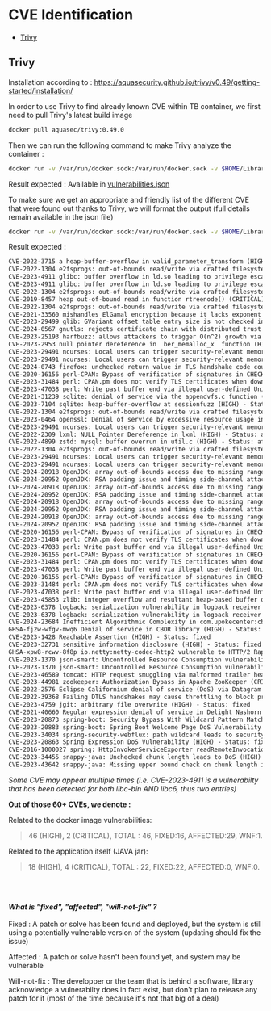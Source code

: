 # CVE Identification

- [Trivy](#trivy)


## Trivy

Installation according to :
https://aquasecurity.github.io/trivy/v0.49/getting-started/installation/

In order to use Trivy to find already known CVE within TB container, we first need to pull Trivy's latest build image

```bash
docker pull aquasec/trivy:0.49.0 
```

Then we can run the following command to make Trivy analyze the container :

```bash
docker run -v /var/run/docker.sock:/var/run/docker.sock -v $HOME/Library/Caches:/root/.cache/ aquasec/trivy:0.49.0 image thingsboard/tb-postgres --format json > rapport_vulnerabilites.json
```

Result expected : Available in [vulnerabilities.json](https://github.com/fabienzx/tb/blob/main/cve/vulnerabilities.json)

To make sure we get an appropriate and friendly list of the different CVE that were found out thanks to Trivy, we will format the output (full details remain available in the json file) 

```bash
docker run -v /var/run/docker.sock:/var/run/docker.sock -v $HOME/Library/Caches:/root/.cache/ aquasec/trivy:0.49.0 image --severity HIGH,CRITICAL thingsboard/tb-postgres --format json | jq -r '.Results[].Vulnerabilities[] | "\(.VulnerabilityID) \(.Title) (\(.Severity)) - Status: \(.Status)"' > cve-format.json
```

Result expected :

```txt
CVE-2022-3715 a heap-buffer-overflow in valid_parameter_transform (HIGH) - Status: affected
CVE-2022-1304 e2fsprogs: out-of-bounds read/write via crafted filesystem (HIGH) - Status: affected
CVE-2023-4911 glibc: buffer overflow in ld.so leading to privilege escalation (HIGH) - Status: fixed
CVE-2023-4911 glibc: buffer overflow in ld.so leading to privilege escalation (HIGH) - Status: fixed
CVE-2022-1304 e2fsprogs: out-of-bounds read/write via crafted filesystem (HIGH) - Status: affected
CVE-2019-8457 heap out-of-bound read in function rtreenode() (CRITICAL) - Status: affected
CVE-2022-1304 e2fsprogs: out-of-bounds read/write via crafted filesystem (HIGH) - Status: affected
CVE-2021-33560 mishandles ElGamal encryption because it lacks exponent blinding to address a side-channel attack against mpi_powm (HIGH) - Status: affected
CVE-2023-29499 glib: GVariant offset table entry size is not checked in is_normal() (HIGH) - Status: affected
CVE-2024-0567 gnutls: rejects certificate chain with distributed trust (HIGH) - Status: affected
CVE-2023-25193 harfbuzz: allows attackers to trigger O(n^2) growth via consecutive marks (HIGH) - Status: affected
CVE-2023-2953 null pointer dereference in  ber_memalloc_x  function (HIGH) - Status: affected
CVE-2023-29491 ncurses: Local users can trigger security-relevant memory corruption via malformed data (HIGH) - Status: fixed
CVE-2023-29491 ncurses: Local users can trigger security-relevant memory corruption via malformed data (HIGH) - Status: fixed
CVE-2024-0743 firefox: unchecked return value in TLS handshake code could have caused a potentially exploitable crash (HIGH) - Status: affected
CVE-2020-16156 perl-CPAN: Bypass of verification of signatures in CHECKSUMS files (HIGH) - Status: affected
CVE-2023-31484 perl: CPAN.pm does not verify TLS certificates when downloading distributions over HTTPS (HIGH) - Status: affected
CVE-2023-47038 perl: Write past buffer end via illegal user-defined Unicode property (HIGH) - Status: affected
CVE-2021-31239 sqlite: denial of service via the appendvfs.c function (HIGH) - Status: affected
CVE-2023-7104 sqlite: heap-buffer-overflow at sessionfuzz (HIGH) - Status: affected
CVE-2022-1304 e2fsprogs: out-of-bounds read/write via crafted filesystem (HIGH) - Status: affected
CVE-2023-0464 openssl: Denial of service by excessive resource usage in verifying X509 policy constraints (HIGH) - Status: fixed
CVE-2023-29491 ncurses: Local users can trigger security-relevant memory corruption via malformed data (HIGH) - Status: fixed
CVE-2022-2309 lxml: NULL Pointer Dereference in lxml (HIGH) - Status: affected
CVE-2022-4899 zstd: mysql: buffer overrun in util.c (HIGH) - Status: affected
CVE-2022-1304 e2fsprogs: out-of-bounds read/write via crafted filesystem (HIGH) - Status: affected
CVE-2023-29491 ncurses: Local users can trigger security-relevant memory corruption via malformed data (HIGH) - Status: fixed
CVE-2023-29491 ncurses: Local users can trigger security-relevant memory corruption via malformed data (HIGH) - Status: fixed
CVE-2024-20918 OpenJDK: array out-of-bounds access due to missing range check in C1 compiler (8314468) (HIGH) - Status: fixed
CVE-2024-20952 OpenJDK: RSA padding issue and timing side-channel attack against TLS (8317547) (HIGH) - Status: fixed
CVE-2024-20918 OpenJDK: array out-of-bounds access due to missing range check in C1 compiler (8314468) (HIGH) - Status: fixed
CVE-2024-20952 OpenJDK: RSA padding issue and timing side-channel attack against TLS (8317547) (HIGH) - Status: fixed
CVE-2024-20918 OpenJDK: array out-of-bounds access due to missing range check in C1 compiler (8314468) (HIGH) - Status: fixed
CVE-2024-20952 OpenJDK: RSA padding issue and timing side-channel attack against TLS (8317547) (HIGH) - Status: fixed
CVE-2024-20918 OpenJDK: array out-of-bounds access due to missing range check in C1 compiler (8314468) (HIGH) - Status: fixed
CVE-2024-20952 OpenJDK: RSA padding issue and timing side-channel attack against TLS (8317547) (HIGH) - Status: fixed
CVE-2020-16156 perl-CPAN: Bypass of verification of signatures in CHECKSUMS files (HIGH) - Status: affected
CVE-2023-31484 perl: CPAN.pm does not verify TLS certificates when downloading distributions over HTTPS (HIGH) - Status: affected
CVE-2023-47038 perl: Write past buffer end via illegal user-defined Unicode property (HIGH) - Status: affected
CVE-2020-16156 perl-CPAN: Bypass of verification of signatures in CHECKSUMS files (HIGH) - Status: affected
CVE-2023-31484 perl: CPAN.pm does not verify TLS certificates when downloading distributions over HTTPS (HIGH) - Status: affected
CVE-2023-47038 perl: Write past buffer end via illegal user-defined Unicode property (HIGH) - Status: affected
CVE-2020-16156 perl-CPAN: Bypass of verification of signatures in CHECKSUMS files (HIGH) - Status: affected
CVE-2023-31484 perl: CPAN.pm does not verify TLS certificates when downloading distributions over HTTPS (HIGH) - Status: affected
CVE-2023-47038 perl: Write past buffer end via illegal user-defined Unicode property (HIGH) - Status: affected
CVE-2023-45853 zlib: integer overflow and resultant heap-based buffer overflow in zipOpenNewFileInZip4_6 (CRITICAL) - Status: will_not_fix
CVE-2023-6378 logback: serialization vulnerability in logback receiver (HIGH) - Status: fixed
CVE-2023-6378 logback: serialization vulnerability in logback receiver (HIGH) - Status: fixed
CVE-2024-23684 Inefficient Algorithmic Complexity in com.upokecenter:cbor (HIGH) - Status: fixed
GHSA-fj2w-wfgv-mwq6 Denial of service in CBOR library (HIGH) - Status: fixed
CVE-2023-1428 Reachable Assertion (HIGH) - Status: fixed
CVE-2023-32731 sensitive information disclosure (HIGH) - Status: fixed
GHSA-xpw8-rcwv-8f8p io.netty:netty-codec-http2 vulnerable to HTTP/2 Rapid Reset Attack (HIGH) - Status: fixed
CVE-2023-1370 json-smart: Uncontrolled Resource Consumption vulnerability in json-smart (Resource Exhaustion) (HIGH) - Status: fixed
CVE-2023-1370 json-smart: Uncontrolled Resource Consumption vulnerability in json-smart (Resource Exhaustion) (HIGH) - Status: fixed
CVE-2023-46589 tomcat: HTTP request smuggling via malformed trailer headers (HIGH) - Status: fixed
CVE-2023-44981 zookeeper: Authorization Bypass in Apache ZooKeeper (CRITICAL) - Status: fixed
CVE-2022-2576 Eclipse Californium denial of service (DoS) via Datagram Transport Layer Security (DTLS) handshake on parameter mismatch (HIGH) - Status: fixed
CVE-2022-39368 Failing DTLS handshakes may cause throttling to block processing of records (HIGH) - Status: fixed
CVE-2023-4759 jgit: arbitrary file overwrite (HIGH) - Status: fixed
CVE-2021-40660 Regular expression denial of service in Delight Nashorn Sandbox (HIGH) - Status: fixed
CVE-2023-20873 spring-boot: Security Bypass With Wildcard Pattern Matching on Cloud Foundry (CRITICAL) - Status: fixed
CVE-2023-20883 spring-boot: Spring Boot Welcome Page DoS Vulnerability (HIGH) - Status: fixed
CVE-2023-34034 spring-security-webflux: path wildcard leads to security bypass (CRITICAL) - Status: fixed
CVE-2023-20863 Spring Expression DoS Vulnerability (HIGH) - Status: fixed
CVE-2016-1000027 spring: HttpInvokerServiceExporter readRemoteInvocation method untrusted java deserialization (CRITICAL) - Status: fixed
CVE-2023-34455 snappy-java: Unchecked chunk length leads to DoS (HIGH) - Status: fixed
CVE-2023-43642 snappy-java: Missing upper bound check on chunk length in snappy-java can lead to Denial of Service (DoS) impact (HIGH) - Status: fixed
```

*Some CVE may appear multiple times (i.e. CVE-2023-4911 is a vulnerabilty that has been detected for both libc-bin AND libc6, thus two entries)*

**Out of those 60+ CVEs, we denote :**

Related to the docker image vulnerabilities:    
>46 (HIGH), 2 (CRITICAL), TOTAL : 46, FIXED:16, AFFECTED:29, WNF:1.

Related to the application itself (JAVA jar):    
>18 (HIGH), 4 (CRITICAL), TOTAL : 22, FIXED:22, AFFECTED:0, WNF:0.
<br>
<br>

***What is "fixed", "affected", "will-not-fix" ?***
<br>
<br>
Fixed : A patch or solve has been found and deployed, but the system is still using a potentially vulnerable version of the system (updating should fix the issue)

Affected : A patch or solve hasn't been found yet, and system may be vulnerable

Will-not-fix : The developper or the team that is behind a software, library acknowledge a vulnerabilty does in fact exist, but don't plan to release any patch for it (most of the time because it's not that big of a deal)
